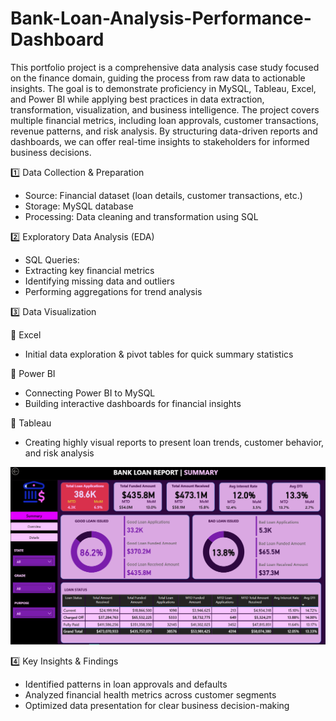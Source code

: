 # Bank-Loan-Analysis-Performance-Dashboard
This portfolio project is a comprehensive data analysis case study focused on the finance domain, guiding the process from raw data to actionable insights. The goal is to demonstrate proficiency in MySQL, Tableau, Excel, and Power BI while applying best practices in data extraction, transformation, visualization, and business intelligence.
The project covers multiple financial metrics, including loan approvals, customer transactions, revenue patterns, and risk analysis. By structuring data-driven reports and dashboards, we can offer real-time insights to stakeholders for informed business decisions.

1️⃣ Data Collection & Preparation
- Source: Financial dataset (loan details, customer transactions, etc.)
- Storage: MySQL database
- Processing: Data cleaning and transformation using SQL
  
2️⃣ Exploratory Data Analysis (EDA)
- SQL Queries:
- Extracting key financial metrics
- Identifying missing data and outliers
- Performing aggregations for trend analysis
  
3️⃣ Data Visualization

🔷 Excel
- Initial data exploration & pivot tables for quick summary statistics
  
🔷 Power BI
- Connecting Power BI to MySQL
- Building interactive dashboards for financial insights
  
🔷 Tableau
- Creating highly visual reports to present loan trends, customer behavior, and risk analysis

![image_alt](https://github.com/Inzamx/BANK-LOAN-ANALYSIS-PERFORMANCE-DASHBOAERD/blob/be367b870119bd609d0a6fb5e955494baeb93ca0/Screenshot%202025-05-15%20180007.png)
  
4️⃣ Key Insights & Findings
- Identified patterns in loan approvals and defaults
- Analyzed financial health metrics across customer segments
- Optimized data presentation for clear business decision-making
